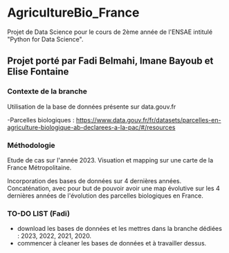 # AgricultureBio_France
Projet de Data Science pour le cours de 2ème année de l'ENSAE intitulé "Python for Data Science".

## Projet porté par Fadi Belmahi, Imane Bayoub et Elise Fontaine

### Contexte de la branche 

Utilisation de la base de données présente sur data.gouv.fr

-Parcelles biologiques : https://www.data.gouv.fr/fr/datasets/parcelles-en-agriculture-biologique-ab-declarees-a-la-pac/#/resources



### Méthodologie 


Etude de cas sur l'année 2023. Visuation et mapping sur une carte de la France Métropolitaine. 

Incorporation des bases de données sur 4 dernières années. Concaténation, avec pour but de pouvoir avoir une map évolutive sur les 4 dernières années de l'évolution des parcelles biologiques en France. 

### TO-DO LIST (Fadi)

- download les bases de données et les mettres dans la branche dédiées : 2023, 2022, 2021, 2020. 
- commencer à cleaner les bases de données et à travailler dessus. 










